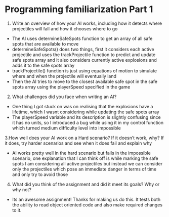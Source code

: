 # Programming familiarization Part 1

1. Write an overview of how your AI works, including how it detects where projectiles will
fall and how it chooses where to go
* The AI uses determineSafeSpots function to get an array of all safe spots that are available to move
* determineSafeSpots() does two things, first it considers each active projectile and uses the trackProjectile function to predict and update safe spots array and it also considers currently active explosions and adds it to the safe spots array
* trackProjectile() function is just using equations of motion to simulate where and when the projectile will eventually land
* Then the AI tries to move to the closest available safe spot in the safe spots array using the playerSpeed specified in the game

2. What challenges did you face when writing an AI?
* One thing I got stuck on was on realising that the explosions have a lifetime, which I wasnt considering while updating the safe spots array
* The playerSpeed variable and its description is slightly confusing since it has no units, so I introduced a bug while using it in my control function which turned medium difficulty level into impossible

3.How well does your AI work on a Hard scenario? If it doesn’t work, why? If it does, try
harder scenarios and see when it does fail and explain why
* AI works pretty well in the hard scenario but fails in the impossible scenario, one explanation that I can think off is while marking the safe spots I am considering all active projectiles but instead we can consider only the projectiles which pose an immediate danger in terms of time and only try to avoid those

4. What did you think of the assignment and did it meet its goals? Why or why not?
* Its an awesome assignment! Thanks for making us do this. It tests both the ability to read object oriented code and also make required changes to it.

